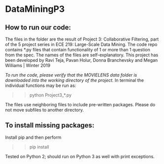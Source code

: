 # DataMiningP3
## How to run our code:
The files in the folder are the result of Project 3: Collaborative Filtering, part of the 5 project series in ECE 219: Large-Scale Data Mining. The code repo contains \*.py files that contain functionality of 1 or more than 1 question from the spec. The names of the files are self-explanatory. This project has been developed by Ravi Teja, Pavan Holur, Donna Branchevsky and Megan Williams | Winter 2019

*To run the code, please verify that the MOVIELENS data folder is downloaded into the working directory of the project.*
In terminal the individual functions may be run as:
>> python Project3_*.py

The files use neighboring files to include pre-written packages. Please do not move subfiles to another directory.

## To install missing packages:
Install pip and then perform
>> pip install <package>

Tested on Python 2; should run on Python 3 as well with print exceptions.
